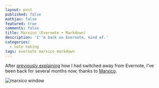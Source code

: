```yaml
---
layout: post
published: false
mathjax: false
featured: true
comments: false
title: Marxico (Evernote + Markdown)
description: 'I''m back on Evernote, kind of.'
categories:
  - note taking
tags: evernote marxico markdown
---
```

After [previously explaining](https://cfurrow.github.io/note%20taking/2016/02/16/you-lost-me-evernote) how I had switched away from Evernote, I've been back for several months now, thanks to [Marxico](http://marxi.co/).

![marxico window]({{site.baseurl}}/images/marxico-web-1.png)



